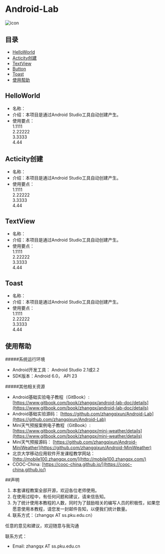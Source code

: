 # Android-Lab
![icon](http://mobile100.zhangqx.com/assets/images/lp2.jpg)
## 目录
* [HelloWorld](#HelloWorld)
* [Acticity创建](#Activity创建)
* [TextView](#TextView)
* [Button](#Button)
* [Toast](#Toast)
* [使用帮助](#使用帮助)

<a name="HelloWorld"></a>
## HelloWorld
* 名称：
* 介绍：本项目是通过Android Studio工具自动创建产生。
* 使用要点：<br>
   1.1111 <br>
   2.22222 <br>
   3.3333 <br>
   4.44


<a name="Acticity创建"></a>
## Acticity创建
* 名称：
* 介绍：本项目是通过Android Studio工具自动创建产生。
* 使用要点：<br>
   1.1111 <br>
   2.22222 <br>
   3.3333 <br>
   4.44




<a name="TextView"></a>
## TextView
* 名称：
* 介绍：本项目是通过Android Studio工具自动创建产生。
* 使用要点：<br>
   1.1111 <br>
   2.22222 <br>
   3.3333 <br>
   4.44



<a name="Toast"></a>
## Toast
* 名称：
* 介绍：本项目是通过Android Studio工具自动创建产生。
* 使用要点：<br>
   1.1111 <br>
   2.22222 <br>
   3.3333 <br>
   4.44


<a name="使用帮助"></a>
## 使用帮助
#####系统运行环境
* Android开发工具： Android Studio 2.1或2.2 
* SDK版本：Android 6.0， API 23

#####其他相关资源
* Android基础实验电子教程（GitBook）: [https://www.gitbook.com/book/zhangqx/android-lab-doc/details](https://www.gitbook.com/book/zhangqx/android-lab-doc/details)
* Android基础实验源码： [https://github.com/zhangqixun/Android-Lab](https://github.com/zhangqixun/Android-Lab)
* Mini天气预报案例电子教程（GitBook）: [https://www.gitbook.com/book/zhangqx/mini-weather/details](https://www.gitbook.com/book/zhangqx/mini-weather/details)
* Mini天气预报源码： [https://github.com/zhangqixun/Android-MiniWeather](https://github.com/zhangqixun/Android-MiniWeather)
* 北京大学移动应用软件开发课程教学网站： [http://mobile100.zhangqx.com/](http://mobile100.zhangqx.com/)
* COOC-China: [https://cooc-china.github.io/](https://cooc-china.github.io/)

##声明
1. 本套课程教案全部开源，欢迎各位老师使用。
2. 在使用过程中，有任何问题和建议，请来信告知。
3. 为了统计使用本教程的人数，同时为了鼓励相关的编写人员的积极性，如果您愿意使用本教程，请您发一封邮件告知，以便我们统计数量。
4. 联系方式：（zhangqx AT ss.pku.edu.cn）

任意的意见和建议，欢迎随意与我沟通

联系方式：

* Email: zhangqx AT ss.pku.edu.cn
